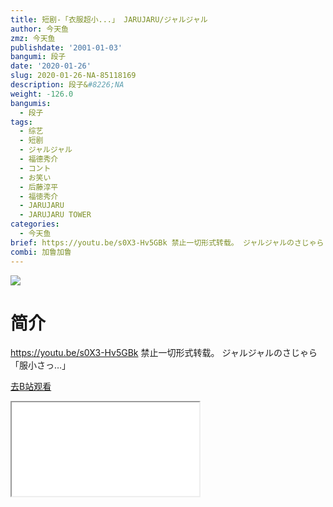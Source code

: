 ```yaml
---
title: 短剧-「衣服超小...」 JARUJARU/ジャルジャル
author: 今天鱼
zmz: 今天鱼
publishdate: '2001-01-03'
bangumi: 段子
date: '2020-01-26'
slug: 2020-01-26-NA-85118169
description: 段子&#8226;NA
weight: -126.0
bangumis:
  - 段子
tags:
  - 综艺
  - 短剧
  - ジャルジャル
  - 福德秀介
  - コント
  - お笑い
  - 后藤淳平
  - 福徳秀介
  - JARUJARU
  - JARUJARU TOWER
categories:
  - 今天鱼
brief: https://youtu.be/s0X3-Hv5GBk 禁止一切形式转载。 ジャルジャルのさじゃら「服小さっ…」
combi: 加鲁加鲁
---
```

![](https://i.imgur.com/OycNsjj.jpg)
# 简介  
https://youtu.be/s0X3-Hv5GBk
禁止一切形式转载。
ジャルジャルのさじゃら「服小さっ…」  

[去B站观看](https://www.bilibili.com/video/av85118169/)
<div class ="resp-container"><iframe class="testiframe" src="//player.bilibili.com/player.html?aid=85118169"", scrolling="no", allowfullscreen="true" > </iframe></div> 
